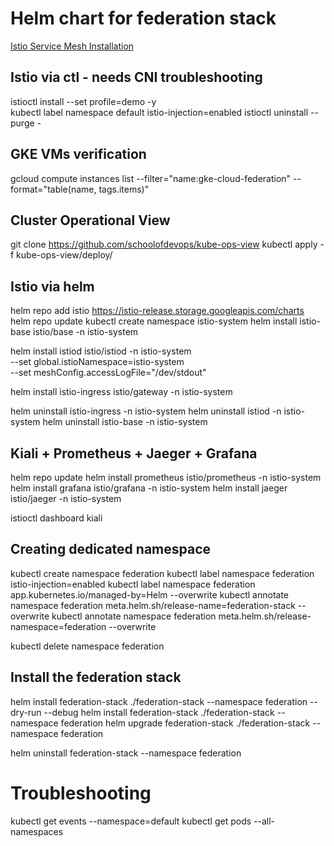 # Helm chart for federation stack

[Istio Service Mesh Installation](https://istio.io/latest/docs/setup/getting-started/)


## Istio via ctl - needs CNI troubleshooting
istioctl install --set profile=demo -y     
kubectl label namespace default istio-injection=enabled
istioctl uninstall --purge -



## GKE VMs verification
gcloud compute instances list --filter="name:gke-cloud-federation" --format="table(name, tags.items)"



## Cluster Operational View
git clone  https://github.com/schoolofdevops/kube-ops-view
kubectl apply -f kube-ops-view/deploy/



## Istio via helm
helm repo add istio https://istio-release.storage.googleapis.com/charts
helm repo update
kubectl create namespace istio-system
helm install istio-base istio/base -n istio-system

helm install istiod istio/istiod -n istio-system \
  --set global.istioNamespace=istio-system \
  --set meshConfig.accessLogFile="/dev/stdout"

helm install istio-ingress istio/gateway -n istio-system

helm uninstall istio-ingress -n istio-system
helm uninstall istiod -n istio-system
helm uninstall istio-base -n istio-system


## Kiali + Prometheus + Jaeger + Grafana
helm repo update
helm install prometheus istio/prometheus -n istio-system
helm install grafana istio/grafana -n istio-system
helm install jaeger istio/jaeger -n istio-system

istioctl dashboard kiali



## Creating dedicated namespace
kubectl create namespace federation
kubectl label namespace federation istio-injection=enabled
kubectl label namespace federation app.kubernetes.io/managed-by=Helm --overwrite
kubectl annotate namespace federation meta.helm.sh/release-name=federation-stack --overwrite
kubectl annotate namespace federation meta.helm.sh/release-namespace=federation --overwrite

kubectl delete namespace federation 


## Install the federation stack
helm install federation-stack ./federation-stack --namespace federation --dry-run --debug
helm install federation-stack ./federation-stack --namespace federation
helm upgrade federation-stack ./federation-stack --namespace federation

helm uninstall federation-stack --namespace federation



# Troubleshooting

kubectl get events --namespace=default
kubectl get pods --all-namespaces 